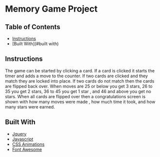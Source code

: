 # Memory Game Project

## Table of Contents

* [Instructions](#instructions)
* [Built With](#built with)

## Instructions

The game can be started by clicking a card. If a card is clicked it starts the timer and adds a move to the counter. If two
cards are clicked and they match they are locked into place. If two cards do not match then the cards are flipped back over.
When moves are 25 or below you get 3 stars, 26 to 35 you get 2 stars, 36 to 45 you get 1 star , and 46 and above you get no
stars. When all cards are flipped over then a congratulations screen is shown with how many moves were made , how much time it took, and how many stars were earned.

## Built With

- [Jquery](https://ajax.googleapis.com/ajax/libs/jquery/3.3.1/jquery.min.js)
- [Javascript](https://www.javascript.com/)
- [CSS Animations](https://www.w3schools.com/css/css3_animations.asp)
- [Font Awesome](https://fontawesome.com/icons?d=gallery)
